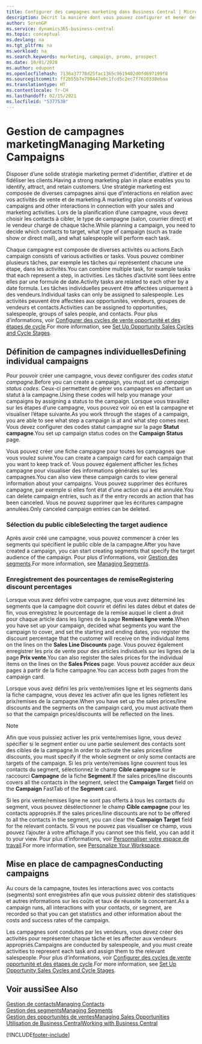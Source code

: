```yaml
---
title: Configurer des campagnes marketing dans Business Central | Microsoft Docs
description: Décrit la manière dont vous pouvez configurer et mener des campagnes marketing dans Business Central afin de vous aider à identifier et attirer des prospects et à fidéliser les clients.
author: SorenGP
ms.service: dynamics365-business-central
ms.topic: conceptual
ms.devlang: na
ms.tgt_pltfrm: na
ms.workload: na
ms.search.keywords: marketing, campaign, promo, prospect
ms.date: 10/01/2020
ms.author: edupont
ms.openlocfilehash: 7136a37778d25fac1365c9619402d0fd697199f8
ms.sourcegitcommit: ff2b55b7e790447e0c1fcd5c2ec7f7610338ebaa
ms.translationtype: HT
ms.contentlocale: fr-CH
ms.lasthandoff: 02/15/2021
ms.locfileid: "5377538"
---
```

# <a name="managing-marketing-campaigns"></a><span data-ttu-id="8d2b7-103">Gestion de campagnes marketing</span><span class="sxs-lookup"><span data-stu-id="8d2b7-103">Managing Marketing Campaigns</span></span>
<span data-ttu-id="8d2b7-104">Disposer d’une solide stratégie marketing permet d’identifier, d’attirer et de fidéliser les clients.</span><span class="sxs-lookup"><span data-stu-id="8d2b7-104">Having a strong marketing plan in place enables you to identify, attract, and retain customers.</span></span> <span data-ttu-id="8d2b7-105">Une stratégie marketing est composée de diverses campagnes ainsi que d’interactions en relation avec vos activités de vente et de marketing.</span><span class="sxs-lookup"><span data-stu-id="8d2b7-105">A marketing plan consists of various campaigns and other interactions in connection with your sales and marketing activities.</span></span> <span data-ttu-id="8d2b7-106">Lors de la planification d’une campagne, vous devez choisir les contacts à cibler, le type de campagne (salon, courrier direct) et le vendeur chargé de chaque tâche.</span><span class="sxs-lookup"><span data-stu-id="8d2b7-106">While planning a campaign, you need to decide which contacts to target, what type of campaign (such as trade show or direct mail), and what salespeople will perform each task.</span></span>

<span data-ttu-id="8d2b7-107">Chaque campagne est composée de diverses activités ou actions.</span><span class="sxs-lookup"><span data-stu-id="8d2b7-107">Each campaign consists of various activities or tasks.</span></span> <span data-ttu-id="8d2b7-108">Vous pouvez combiner plusieurs tâches, par exemple les tâches qui représentent chacune une étape, dans les activités.</span><span class="sxs-lookup"><span data-stu-id="8d2b7-108">You can combine multiple task, for example tasks that each represent a step, in activities.</span></span> <span data-ttu-id="8d2b7-109">Les tâches d’activité sont liées entre elles par une formule de date.</span><span class="sxs-lookup"><span data-stu-id="8d2b7-109">Activity tasks are related to each other by a date formula.</span></span> <span data-ttu-id="8d2b7-110">Les tâches individuelles peuvent être affectées uniquement à des vendeurs.</span><span class="sxs-lookup"><span data-stu-id="8d2b7-110">Individual tasks can only be assigned to salespeople.</span></span> <span data-ttu-id="8d2b7-111">Les activités peuvent être affectées aux opportunités, vendeurs, groupes de vendeurs et contacts.</span><span class="sxs-lookup"><span data-stu-id="8d2b7-111">Activities can be assigned to opportunities, salespeople, groups of sales people, and contacts.</span></span> <span data-ttu-id="8d2b7-112">Pour plus d’informations, voir [Configurer des cycles de vente opportunité et des étapes de cycle](marketing-how-setup-opportunity-sales-cycles-stages.md).</span><span class="sxs-lookup"><span data-stu-id="8d2b7-112">For more information, see [Set Up Opportunity Sales Cycles and Cycle Stages](marketing-how-setup-opportunity-sales-cycles-stages.md).</span></span>

## <a name="defining-individual-campaigns"></a><span data-ttu-id="8d2b7-113">Définition de campagnes individuelles</span><span class="sxs-lookup"><span data-stu-id="8d2b7-113">Defining individual campaigns</span></span>
<span data-ttu-id="8d2b7-114">Pour pouvoir créer une campagne, vous devez configurer des *codes statut campagne*.</span><span class="sxs-lookup"><span data-stu-id="8d2b7-114">Before you can create a campaign, you must set up *campaign status codes*.</span></span> <span data-ttu-id="8d2b7-115">Ceux-ci permettent de gérer vos campagnes en affectant un statut à la campagne.</span><span class="sxs-lookup"><span data-stu-id="8d2b7-115">Using these codes will help you manage your campaigns by assigning a status to the campaign.</span></span> <span data-ttu-id="8d2b7-116">Lorsque vous travaillez sur les étapes d’une campagne, vous pouvez voir où en est la campagne et visualiser l’étape suivante.</span><span class="sxs-lookup"><span data-stu-id="8d2b7-116">As you work through the stages of a campaign, you are able to see what step a campaign is at and what step comes next.</span></span> <span data-ttu-id="8d2b7-117">Vous devez configurer des codes statut campagne sur la page **Statut campagne**.</span><span class="sxs-lookup"><span data-stu-id="8d2b7-117">You set up campaign status codes on the **Campaign Status** page.</span></span>

<span data-ttu-id="8d2b7-118">Vous pouvez créer une fiche campagne pour toutes les campagnes que vous voulez suivre.</span><span class="sxs-lookup"><span data-stu-id="8d2b7-118">You can create a campaign card for each campaign that you want to keep track of.</span></span> <span data-ttu-id="8d2b7-119">Vous pouvez également afficher les fiches campagne pour visualiser des informations générales sur les campagnes.</span><span class="sxs-lookup"><span data-stu-id="8d2b7-119">You can also view these campaign cards to view general information about your campaigns.</span></span>
<span data-ttu-id="8d2b7-120">Vous pouvez supprimer des écritures campagne, par exemple si elles font état d’une action qui a été annulée.</span><span class="sxs-lookup"><span data-stu-id="8d2b7-120">You can delete campaign entries, such as if the entry records an action that has been canceled.</span></span> <span data-ttu-id="8d2b7-121">Vous ne pouvez supprimer que les écritures campagne annulées.</span><span class="sxs-lookup"><span data-stu-id="8d2b7-121">Only canceled campaign entries can be deleted.</span></span>

### <a name="selecting-the-target-audience"></a><span data-ttu-id="8d2b7-122">Sélection du public cible</span><span class="sxs-lookup"><span data-stu-id="8d2b7-122">Selecting the target audience</span></span>
<span data-ttu-id="8d2b7-123">Après avoir créé une campagne, vous pouvez commencer à créer les segments qui spécifient le public cible de la campagne.</span><span class="sxs-lookup"><span data-stu-id="8d2b7-123">After you have created a campaign, you can start creating segments that specify the target audience of the campaign.</span></span> <span data-ttu-id="8d2b7-124">Pour plus d’informations, voir [Gestion des segments](marketing-segments.md).</span><span class="sxs-lookup"><span data-stu-id="8d2b7-124">For more information, see [Managing Segments](marketing-segments.md).</span></span>

### <a name="registering-discount-percentages"></a><span data-ttu-id="8d2b7-125">Enregistrement des pourcentages de remise</span><span class="sxs-lookup"><span data-stu-id="8d2b7-125">Registering discount percentages</span></span>
<span data-ttu-id="8d2b7-126">Lorsque vous avez défini votre campagne, que vous avez déterminé les segments que la campagne doit couvrir et défini les dates début et dates de fin, vous enregistrez le pourcentage de la remise auquel le client a droit pour chaque article dans les lignes de la page **Remises ligne vente**.</span><span class="sxs-lookup"><span data-stu-id="8d2b7-126">When you have set up your campaign, decided what segments you want the campaign to cover, and set the starting and ending dates, you register the discount percentage that the customer will receive on the individual items on the lines on the **Sales Line Discounts** page.</span></span> <span data-ttu-id="8d2b7-127">Vous pouvez également enregistrer les prix de vente pour des articles individuels sur les lignes de la page **Prix vente**.</span><span class="sxs-lookup"><span data-stu-id="8d2b7-127">You can also register the sales prices for the individual items on the lines on the **Sales Prices** page.</span></span> <span data-ttu-id="8d2b7-128">Vous pouvez accéder aux deux pages à partir de la fiche campagne.</span><span class="sxs-lookup"><span data-stu-id="8d2b7-128">You can access both pages from the campaign card.</span></span>

 <span data-ttu-id="8d2b7-129">Lorsque vous avez défini les prix vente/remises ligne et les segments dans la fiche campagne, vous devez les activer afin que les lignes reflètent les prix/remises de la campagne.</span><span class="sxs-lookup"><span data-stu-id="8d2b7-129">When you have set up the sales prices/line discounts and the segments on the campaign card, you must activate them so that the campaign prices/discounts will be reflected on the lines.</span></span>

> [!NOTE]  
>   <span data-ttu-id="8d2b7-130">Afin que vous puissiez activer les prix vente/remises ligne, vous devez spécifier si le segment entier ou une partie seulement des contacts sont des cibles de la campagne.</span><span class="sxs-lookup"><span data-stu-id="8d2b7-130">In order to activate the sales prices/line discounts, you must specify if the whole segment or only some contacts are targets of the campaign.</span></span> <span data-ttu-id="8d2b7-131">Si les prix vente/remises ligne couvrent tous les contacts du segment, sélectionnez le champ **Cible campagne** sur le raccourci **Campagne** de la fiche **Segment**.</span><span class="sxs-lookup"><span data-stu-id="8d2b7-131">If the sales prices/line discounts covers all the contacts in the segment, select the **Campaign Target** field on the **Campaign** FastTab of the **Segment** card.</span></span>

<span data-ttu-id="8d2b7-132">Si les prix vente/remises ligne ne sont pas offerts à tous les contacts du segment, vous pouvez désélectionner le champ **Cible campagne** pour les contacts appropriés.</span><span class="sxs-lookup"><span data-stu-id="8d2b7-132">If the sales prices/line discounts are not to be offered to all the contacts in the segment, you can clear the **Campaign Target** field for the relevant contacts.</span></span> <span data-ttu-id="8d2b7-133">Si vous ne pouvez pas visualiser ce champ, vous pouvez l’ajouter à votre affichage.</span><span class="sxs-lookup"><span data-stu-id="8d2b7-133">If you cannot see this field, you can add it to your view.</span></span> <span data-ttu-id="8d2b7-134">Pour plus d’informations, voir [Personnaliser votre espace de travail](ui-personalization-user.md).</span><span class="sxs-lookup"><span data-stu-id="8d2b7-134">For more information, see [Personalize Your Workspace](ui-personalization-user.md).</span></span>

## <a name="conducting-campaigns"></a><span data-ttu-id="8d2b7-135">Mise en place de campagnes</span><span class="sxs-lookup"><span data-stu-id="8d2b7-135">Conducting campaigns</span></span>
<span data-ttu-id="8d2b7-136">Au cours de la campagne, toutes les interactions avec vos contacts (segments) sont enregistrées afin que vous puissiez obtenir des statistiques et autres informations sur les coûts et taux de réussite la concernant.</span><span class="sxs-lookup"><span data-stu-id="8d2b7-136">As a campaign runs, all interactions with your contacts, or segment, are recorded so that you can get statistics and other information about the costs and success rates of the campaign.</span></span>

<span data-ttu-id="8d2b7-137">Les campagnes sont conduites par les vendeurs, vous devez créer des activités pour représenter chaque tâche et les affecter aux vendeurs appropriés.</span><span class="sxs-lookup"><span data-stu-id="8d2b7-137">Campaigns are conducted by salespeople, and you must create activities to represent each task and assign them to the relevant salespeople.</span></span> <span data-ttu-id="8d2b7-138">Pour plus d’informations, voir [Configurer des cycles de vente opportunité et des étapes de cycle](marketing-how-setup-opportunity-sales-cycles-stages.md).</span><span class="sxs-lookup"><span data-stu-id="8d2b7-138">For more information, see [Set Up Opportunity Sales Cycles and Cycle Stages](marketing-how-setup-opportunity-sales-cycles-stages.md).</span></span>

## <a name="see-also"></a><span data-ttu-id="8d2b7-139">Voir aussi</span><span class="sxs-lookup"><span data-stu-id="8d2b7-139">See Also</span></span>
[<span data-ttu-id="8d2b7-140">Gestion de contacts</span><span class="sxs-lookup"><span data-stu-id="8d2b7-140">Managing Contacts</span></span>](marketing-contacts.md)  
[<span data-ttu-id="8d2b7-141">Gestion des segments</span><span class="sxs-lookup"><span data-stu-id="8d2b7-141">Managing Segments</span></span>](marketing-segments.md)  
[<span data-ttu-id="8d2b7-142">Gestion des opportunités de ventes</span><span class="sxs-lookup"><span data-stu-id="8d2b7-142">Managing Sales Opportunities</span></span>](marketing-manage-sales-opportunities.md)  
[<span data-ttu-id="8d2b7-143">Utilisation de Business Central</span><span class="sxs-lookup"><span data-stu-id="8d2b7-143">Working with Business Central</span></span>](ui-work-product.md)  


[!INCLUDE[footer-include](includes/footer-banner.md)]